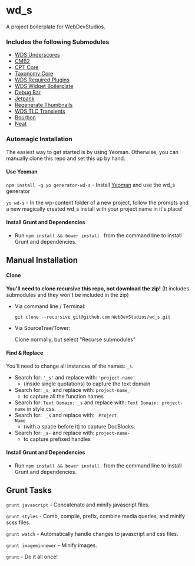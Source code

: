 wd_s
====

A project boilerplate for WebDevStudios.

### Includes the following Submodules

* [WDS Underscores](https://github.com/WebDevStudios/_s)
* [CMB2](https://github.com/WebDevStudios/CMB2)
* [CPT Core](https://github.com/WebDevStudios/CPT_Core)
* [Taxonomy Core](https://github.com/WebDevStudios/Taxonomy_Core)
* [WDS Required Plugins](https://github.com/WebDevStudios/WDS-Required-Plugins)
* [WDS Widget Boilerplate](https://github.com/WebDevStudios/WDS-Widget-Boilerplate)
* [Debug Bar](https://github.com/brandwaffle/wp-debug-bar.git)
* [Jetpack](https://github.com/Automattic/jetpack)
* [Regenerate Thumbnails](https://github.com/Viper007Bond/regenerate-thumbnails)
* [WDS TLC Transients](https://github.com/WebDevStudios/WDS-TLC-Transients)
* [Bourbon](https://github.com/thoughtbot/bourbon)
* [Neat](https://github.com/thoughtbot/neat)

### Automagic Installation

The easiest way to get started is by using Yeoman. Otherwise, you can manually clone this repo and set this up by hand.

#### Use Yeoman

`npm install -g yo generator-wd-s` - Install [Yeoman](http://yeoman.io/) and use the wd_s generator

`yo wd-s` - In the wp-content folder of a new project, follow the prompts and a new magically created wd_s install with your project name in it's place!

#### Install Grunt and Dependencies
* Run `npm install && bower install ` from the command line to install Grunt and dependencies.

## Manual Installation

#### Clone

**You'll need to clone recursive this repo, not download the zip!** (It includes submodules and they won't be included in the zip)

* Via command line / Terminal:

  `git clone --recursive git@github.com:WebDevStudios/wd_s.git`

* Via SourceTree/Tower:

  Clone normally, but select "Recurse submodules"

#### Find & Replace

You'll need to change all instances of the names: `_s`.

* Search for: `'_s'` and replace with: `'project-name'`
  * (inside single quotations) to capture the text domain
* Search for: `_s_` and replace with: `project-name_`
  * to capture all the function names
* Search for: `Text Domain: _s` and replace with: `Text Domain: project-name` in style.css.
* Search for: <code>&nbsp;_s</code> and replace with: <code>&nbsp;Project Name</code>
   * (with a space before it) to capture DocBlocks.
* Search for: `_s-` and replace with: `project-name-`
  * to capture prefixed handles

#### Install Grunt and Dependencies
* Run `npm install && bower install ` from the command line to install Grunt and dependencies.

## Grunt Tasks

`grunt javascript` - Concatenate and minify javascript files.

`grunt styles` - Comb, compile, prefix, combine media queries, and minify scss files.

`grunt watch` - Automatically handle changes to javascript and css files.

`grunt imageminnewer` - Minify images.

`grunt` - Do it all once!
